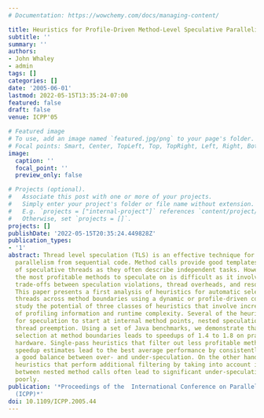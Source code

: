 ```yaml
---
# Documentation: https://wowchemy.com/docs/managing-content/

title: Heuristics for Profile-Driven Method-Level Speculative Parallelization
subtitle: ''
summary: ''
authors:
- John Whaley
- admin
tags: []
categories: []
date: '2005-06-01'
lastmod: 2022-05-15T13:35:24-07:00
featured: false
draft: false
venue: ICPP'05

# Featured image
# To use, add an image named `featured.jpg/png` to your page's folder.
# Focal points: Smart, Center, TopLeft, Top, TopRight, Left, Right, BottomLeft, Bottom, BottomRight.
image:
  caption: ''
  focal_point: ''
  preview_only: false

# Projects (optional).
#   Associate this post with one or more of your projects.
#   Simply enter your project's folder or file name without extension.
#   E.g. `projects = ["internal-project"]` references `content/project/deep-learning/index.md`.
#   Otherwise, set `projects = []`.
projects: []
publishDate: '2022-05-15T20:35:24.449828Z'
publication_types:
- '1'
abstract: Thread level speculation (TLS) is an effective technique for extracting
  parallelism from sequential code. Method calls provide good templates for the boundaries
  of speculative threads as they often describe independent tasks. However, selecting
  the most profitable methods to speculate on is difficult as it involves complicated
  trade-offs between speculation violations, thread overheads, and resource utilization.
  This paper presents a first analysis of heuristics for automatic selection of speculative
  threads across method boundaries using a dynamic or profile-driven compiler. We
  study the potential of three classes of heuristics that involve increasing amounts
  of profiling information and runtime complexity. Several of the heuristics allow
  for speculation to start at internal method points, nested speculation, and speculative
  thread preemption. Using a set of Java benchmarks, we demonstrate that careful thread
  selection at method boundaries leads to speedups of 1.4 to 1.8 on practical TLS
  hardware. Single-pass heuristics that filter out less profitable methods using simple
  speedup estimates lead to the best average performance by consistently providing
  a good balance between over- and under-speculation. On the other hand, multi-pass
  heuristics that perform additional filtering by taking into account interactions
  between nested method calls often lead to significant under-speculation and perform
  poorly.
publication: '*Proceedings of the  International Conference on Parallel Processing
  (ICPP)*'
doi: 10.1109/ICPP.2005.44
---
```

